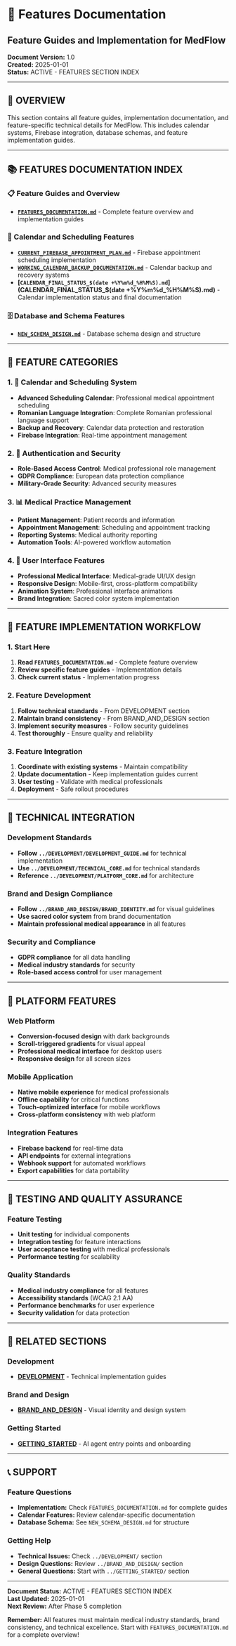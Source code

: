# 🚀 Features Documentation
## Feature Guides and Implementation for MedFlow

**Document Version:** 1.0  
**Created:** 2025-01-01  
**Status:** ACTIVE - FEATURES SECTION INDEX

---

## 🎯 **OVERVIEW**

This section contains all feature guides, implementation documentation, and feature-specific technical details for MedFlow. This includes calendar systems, Firebase integration, database schemas, and feature implementation guides.

---

## 📚 **FEATURES DOCUMENTATION INDEX**

### **📋 Feature Guides and Overview**
- **[`FEATURES_DOCUMENTATION.md`](FEATURES_DOCUMENTATION.md)** - Complete feature overview and implementation guides

### **📅 Calendar and Scheduling Features**
- **[`CURRENT_FIREBASE_APPOINTMENT_PLAN.md`](CURRENT_FIREBASE_APPOINTMENT_PLAN.md)** - Firebase appointment scheduling implementation
- **[`WORKING_CALENDAR_BACKUP_DOCUMENTATION.md`](WORKING_CALENDAR_BACKUP_DOCUMENTATION.md)** - Calendar backup and recovery systems
- **[`CALENDAR_FINAL_STATUS_$(date +%Y%m%d_%H%M%S).md`](CALENDAR_FINAL_STATUS_$(date +%Y%m%d_%H%M%S).md)** - Calendar implementation status and final documentation

### **🗄️ Database and Schema Features**
- **[`NEW_SCHEMA_DESIGN.md`](NEW_SCHEMA_DESIGN.md)** - Database schema design and structure

---

## 🎯 **FEATURE CATEGORIES**

### **1. 📅 Calendar and Scheduling System**
- **Advanced Scheduling Calendar**: Professional medical appointment scheduling
- **Romanian Language Integration**: Complete Romanian professional language support
- **Backup and Recovery**: Calendar data protection and restoration
- **Firebase Integration**: Real-time appointment management

### **2. 🔐 Authentication and Security**
- **Role-Based Access Control**: Medical professional role management
- **GDPR Compliance**: European data protection compliance
- **Military-Grade Security**: Advanced security measures

### **3. 📊 Medical Practice Management**
- **Patient Management**: Patient records and information
- **Appointment Management**: Scheduling and appointment tracking
- **Reporting Systems**: Medical authority reporting
- **Automation Tools**: AI-powered workflow automation

### **4. 🎨 User Interface Features**
- **Professional Medical Interface**: Medical-grade UI/UX design
- **Responsive Design**: Mobile-first, cross-platform compatibility
- **Animation System**: Professional interface animations
- **Brand Integration**: Sacred color system implementation

---

## 🚀 **FEATURE IMPLEMENTATION WORKFLOW**

### **1. Start Here**
1. **Read `FEATURES_DOCUMENTATION.md`** - Complete feature overview
2. **Review specific feature guides** - Implementation details
3. **Check current status** - Implementation progress

### **2. Feature Development**
1. **Follow technical standards** - From DEVELOPMENT section
2. **Maintain brand consistency** - From BRAND_AND_DESIGN section
3. **Implement security measures** - Follow security guidelines
4. **Test thoroughly** - Ensure quality and reliability

### **3. Feature Integration**
1. **Coordinate with existing systems** - Maintain compatibility
2. **Update documentation** - Keep implementation guides current
3. **User testing** - Validate with medical professionals
4. **Deployment** - Safe rollout procedures

---

## 🔧 **TECHNICAL INTEGRATION**

### **Development Standards**
- **Follow `../DEVELOPMENT/DEVELOPMENT_GUIDE.md`** for technical implementation
- **Use `../DEVELOPMENT/TECHNICAL_CORE.md`** for technical standards
- **Reference `../DEVELOPMENT/PLATFORM_CORE.md`** for architecture

### **Brand and Design Compliance**
- **Follow `../BRAND_AND_DESIGN/BRAND_IDENTITY.md`** for visual guidelines
- **Use sacred color system** from brand documentation
- **Maintain professional medical appearance** in all features

### **Security and Compliance**
- **GDPR compliance** for all data handling
- **Medical industry standards** for security
- **Role-based access control** for user management

---

## 📱 **PLATFORM FEATURES**

### **Web Platform**
- **Conversion-focused design** with dark backgrounds
- **Scroll-triggered gradients** for visual appeal
- **Professional medical interface** for desktop users
- **Responsive design** for all screen sizes

### **Mobile Application**
- **Native mobile experience** for medical professionals
- **Offline capability** for critical functions
- **Touch-optimized interface** for mobile workflows
- **Cross-platform consistency** with web platform

### **Integration Features**
- **Firebase backend** for real-time data
- **API endpoints** for external integrations
- **Webhook support** for automated workflows
- **Export capabilities** for data portability

---

## 🧪 **TESTING AND QUALITY ASSURANCE**

### **Feature Testing**
- **Unit testing** for individual components
- **Integration testing** for feature interactions
- **User acceptance testing** with medical professionals
- **Performance testing** for scalability

### **Quality Standards**
- **Medical industry compliance** for all features
- **Accessibility standards** (WCAG 2.1 AA)
- **Performance benchmarks** for user experience
- **Security validation** for data protection

---

## 🔗 **RELATED SECTIONS**

### **Development**
- **[DEVELOPMENT](../DEVELOPMENT/)** - Technical implementation guides

### **Brand and Design**
- **[BRAND_AND_DESIGN](../BRAND_AND_DESIGN/)** - Visual identity and design system

### **Getting Started**
- **[GETTING_STARTED](../GETTING_STARTED/)** - AI agent entry points and onboarding

---

## 📞 **SUPPORT**

### **Feature Questions**
- **Implementation:** Check `FEATURES_DOCUMENTATION.md` for complete guides
- **Calendar Features:** Review calendar-specific documentation
- **Database Schema:** See `NEW_SCHEMA_DESIGN.md` for structure

### **Getting Help**
- **Technical Issues:** Check `../DEVELOPMENT/` section
- **Design Questions:** Review `../BRAND_AND_DESIGN/` section
- **General Questions:** Start with `../GETTING_STARTED/` section

---

**Document Status:** ACTIVE - FEATURES SECTION INDEX  
**Last Updated:** 2025-01-01  
**Next Review:** After Phase 5 completion

**Remember:** All features must maintain medical industry standards, brand consistency, and technical excellence. Start with `FEATURES_DOCUMENTATION.md` for a complete overview!
